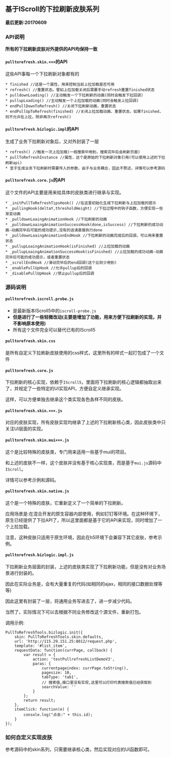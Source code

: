 ## 基于IScroll的下拉刷新皮肤系列
**最后更新:20170609**


### API说明
**所有的下拉刷新皮肤对外提供的API均保持一致**

#### `pulltorefresh.skin.×××`的API
这些API事每一个下拉刷新对象都有的

```
* finished //这是一个属性，用来控制当前上拉加载是否可用
* refresh() //重置状态。譬如上拉加载关闭后需要手动refresh重置finished状态
* pulldownLoading() //主动触发一个下拉刷新的动画(同时会触发下拉回调)
* pullupLoading() //主动触发一个上拉加载的动画(同时会触发上拉回调)
* endPullDownToRefresh() //关闭下拉刷新动画，重置状态
* endPullUpToRefresh(finished) //关闭上拉加载动画，重置状态，如果finished，则不允许在上拉，除非再次refresh()
```

#### `pulltorefresh.bizlogic.impl`的API
生成了业务下拉刷新对象后，又对外封装了一层

```
* refresh() //触发一次上拉加载(一般搜索中用到，搜索完毕后会刷新页面)
* pullToRefreshInstance //属性，这个是原始的下拉刷新对象引用(可以使用上述的下拉刷新api)
* 至于生成业务下拉刷新时需要传入的参数，由于与业务耦合，因此不赘述，详情可以参考源码
```

#### `pulltorefresh.core.js`的API
这个文件的API主要是用来给具体的皮肤类进行继承与实现。

```
* _initPullToRefreshTipsHook() //在这里初始化生成下拉刷新与上拉加载的提示
* _pullingHook(deltaY,thresholdHeight) //下拉过程中的钩子函数，方便实现一些渐变动画
* _pulldownLoaingAnimationHook //下拉刷新的动画
* _pulldownLoaingAnimationSuccessHook(done,isSuccess) //下拉刷新的成功动画-动画完毕后可能的成功提示,没有的话请直接执行done
* _pulldownLoaingAnimationEndHook //下拉刷新的动画完成后的回调，可以用来重置状态
* _pullupLoaingAnimationHook(isFinished) //上拉加载的动画
* _pullupLoaingAnimationSuccessHook(isFinished) //上拉加载的成功动画-动画完毕后可能的成功提示，或者重置状态
* _scrollEndHook //滑动完毕后的end回调(这个比较少用到)
* _enablePullUpHook //允许pullup后的回调
* _disablePullUpHook //禁止pullup后的回调
```

### 源码说明

#### `pulltorefresh.iscroll.probe.js`

* 是最新版本IScroll5中的`iscroll-probe.js`
* **但是进行了一些轻微改动(主要是增加了功能，用来方便下拉刷新的实现，并不影响原本使用)**
* 所有这个文件完全可以替代已有的IScroll5

#### `pulltorefresh.skin.css`
是所有自定义下拉刷新皮肤使用的css样式，这里所有的样式一起打包成了一个文件

#### `pulltorefresh.core.js`
下拉刷新的核心实现，依赖于`IScroll5`，里面将下拉刷新的核心逻辑都抽取出来了，并规定了一些特定的UI实现API，方便自定义继承实现。

这样，可以方便单独去继承这个类实现各色各样不同的皮肤。

#### `pulltorefresh.skin.×××.js`
对应的皮肤实现，所有皮肤实现均继承了上述的下拉刷新核心类，因此皮肤类中只关注UI层面的实现。

#### `pulltorefresh.skin.mui×××.js`
这个是比较特殊的皮肤类，专门用来适用一些基于mui的项目。

和上述的皮肤不一样，这个皮肤并没有基于核心实现类，而是基于`mui.js`源码中`IScroll`。

详情可以参考示例和源码。

#### `pulltorefresh.skin.native.js`
这个是一个特殊的皮肤，它重新定义了一个简单的下拉刷新。

应用场景是:在混合开发的原生容器内部使用，例如钉钉等环境。在这种环境下，原生已经提供了下拉API了，所以这里面都是基于它的API来实现，同时增加了一个上拉加载。

注意，这种皮肤只适用于原生环境，因此在h5环境下会兼容下其它皮肤，参考示例。

#### `pulltorefresh.bizlogic.impl.js`
下拉刷新业务层面的封装，上述的皮肤类实现了下拉刷新功能，但是没有对业务场景进行封装的。

因此在实际业务是，会有大量重复的代码(如相同的ajax，相同的接口数据处理等等)

因此这里有封装了一层，将通用业务写进去了，进一步减少代码。

当然了，实际情况下可以去根据不同业务修改这个源文件，重新打包。

调用示例:
```
PullToRefreshTools.bizlogic.init({
    skin: PullToRefreshTools.skin.defaults,
    url: 'http://115.29.151.25:8012/request.php',
    template: '#list_item',
    requestData: function(currPage, callback) {
        var result = {
            action: 'testPullrefreshListDemoV3',
            paras: {
                currentpageindex: currPage.toString(),
                pagesize: 10,
                tabType: 'tab1',
                // 搜索值,接口里没有实现,这里可以打印代表搜索值已经获取到
                searchValue: ''
            }
        };
        return result;
    },
    itemClick: function(e) {
        console.log("点击:" + this.id);
    }
});
```

### 如何自定义实现皮肤
参考源码中的skin系列，只需要继承核心类，然后实现对应的UI函数即可。